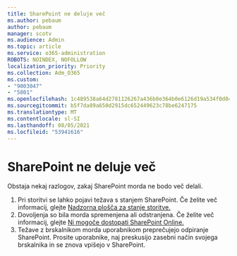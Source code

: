 ```yaml
---
title: SharePoint ne deluje več
ms.author: pebaum
author: pebaum
manager: scotv
ms.audience: Admin
ms.topic: article
ms.service: o365-administration
ROBOTS: NOINDEX, NOFOLLOW
localization_priority: Priority
ms.collection: Adm_O365
ms.custom:
- "9003047"
- "5801"
ms.openlocfilehash: 1c489538a64d2781126267a436b0e364b0e6126d19a534f0d04c69d5a3ec341f
ms.sourcegitcommit: b5f7da89a650d2915dc652449623c78be6247175
ms.translationtype: MT
ms.contentlocale: sl-SI
ms.lasthandoff: 08/05/2021
ms.locfileid: "53941616"
---
```

# <a name="sharepoint-is-no-longer-working"></a>SharePoint ne deluje več

Obstaja nekaj razlogov, zakaj SharePoint morda ne bodo več delali.

1. Pri storitvi se lahko pojavi težava s stanjem SharePoint. Če želite več informacij, glejte [Nadzorna plošča za stanje storitve.](https://admin.microsoft.com/AdminPortal/Home#/servicehealth)
2. Dovoljenja so bila morda spremenjena ali odstranjena. Če želite več informacij, glejte [Ni mogoče dostopati SharePoint Online.](https://docs.microsoft.com/sharepoint/troubleshoot/sharing-and-permissions/sharepoint-online-inaccessible)
3. Težave z brskalnikom morda uporabnikom preprečujejo odpiranje SharePoint. Prosite uporabnike, naj preskusijo zasebni način svojega brskalnika in se znova vpišejo v SharePoint.
